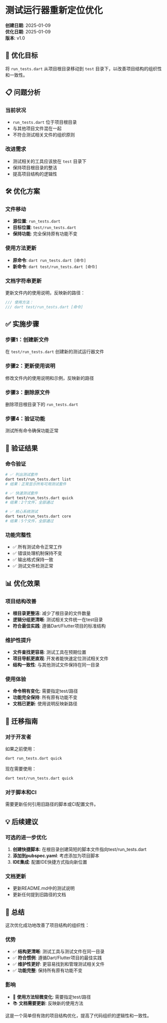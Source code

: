 # 测试运行器重新定位优化

**创建日期**: 2025-01-09  
**优化日期**: 2025-01-09  
**版本**: v1.0  

## 🎯 优化目标

将 `run_tests.dart` 从项目根目录移动到 `test` 目录下，以改善项目结构的组织性和一致性。

## 📋 问题分析

### 当前状况
- `run_tests.dart` 位于项目根目录
- 与其他项目文件混在一起
- 不符合测试相关文件的组织原则

### 改进需求
- 测试相关的工具应该放在 `test` 目录下
- 保持项目根目录的整洁
- 提高项目结构的逻辑性

## 🛠️ 优化方案

### 文件移动
- **源位置**: `run_tests.dart`
- **目标位置**: `test/run_tests.dart`
- **保持功能**: 完全保持原有功能不变

### 使用方法更新
- **原命令**: `dart run_tests.dart [命令]`
- **新命令**: `dart test/run_tests.dart [命令]`

### 文档字符串更新
更新文件内的使用说明，反映新的路径：
```dart
/// 使用方法：
/// dart test/run_tests.dart [命令]
```

## ✅ 实施步骤

### 步骤1：创建新文件
在 `test/run_tests.dart` 创建新的测试运行器文件

### 步骤2：更新使用说明
修改文件内的使用说明和示例，反映新的路径

### 步骤3：删除原文件
删除项目根目录下的 `run_tests.dart`

### 步骤4：验证功能
测试所有命令确保功能正常

## 🧪 验证结果

### 命令验证
```bash
# ✅ 列出测试套件
dart test/run_tests.dart list
# 结果：正常显示所有可用测试套件

# ✅ 快速测试套件
dart test/run_tests.dart quick
# 结果：2个文件，全部通过

# ✅ 核心系统测试
dart test/run_tests.dart core
# 结果：5个文件，全部通过
```

### 功能完整性
- ✅ 所有测试命令正常工作
- ✅ 错误处理机制保持不变
- ✅ 输出格式保持一致
- ✅ 测试文件检测正常

## 📊 优化效果

### 项目结构改善
- **根目录更整洁**: 减少了根目录的文件数量
- **逻辑分组更清晰**: 测试相关文件统一在test目录
- **符合最佳实践**: 遵循Dart/Flutter项目的标准结构

### 维护性提升
- **文件查找更容易**: 测试工具在预期位置
- **项目导航更直观**: 开发者能快速定位测试相关文件
- **结构一致性**: 与其他测试文件保持在同一目录

### 使用体验
- **命令稍有变化**: 需要指定test/路径
- **功能完全保持**: 所有原有功能不变
- **文档已更新**: 使用说明反映新路径

## 🔄 迁移指南

### 对于开发者
如果之前使用：
```bash
dart run_tests.dart quick
```

现在需要使用：
```bash
dart test/run_tests.dart quick
```

### 对于脚本和CI
需要更新任何引用旧路径的脚本或CI配置文件。

## 💡 后续建议

### 可选的进一步优化
1. **创建快捷脚本**: 在根目录创建简短的脚本文件指向test/run_tests.dart
2. **添加到pubspec.yaml**: 考虑添加为项目脚本
3. **IDE集成**: 配置IDE快捷方式指向新位置

### 文档更新
- 更新README.md中的测试说明
- 更新任何提到旧路径的文档

## 🎉 总结

这次优化成功地改善了项目结构的组织性：

### 优势
- ✅ **结构更清晰**: 测试工具与测试文件在同一目录
- ✅ **符合惯例**: 遵循Dart/Flutter项目的最佳实践
- ✅ **维护性更好**: 更容易找到和管理测试相关文件
- ✅ **功能完整**: 保持所有原有功能不变

### 影响
- 🔄 **使用方法轻微变化**: 需要指定test/路径
- 📚 **文档需要更新**: 反映新的使用方法

这是一个简单但有效的项目结构优化，提高了代码组织的逻辑性和一致性。
